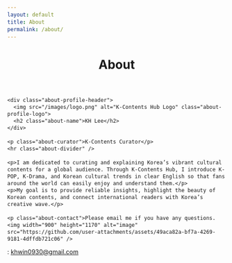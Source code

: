 ```yaml
---
layout: default
title: About
permalink: /about/
---
```


<div class="post-content-area">
  <header class="post-header">
    <h1 class="post-title">About</h1>
  </header>
  
  <div class="post-body">
    
    <div class="about-profile-header">
      <img src="/images/logo.png" alt="K-Contents Hub Logo" class="about-profile-logo">
      <h2 class="about-name">KH Lee</h2>
    </div>

    <p class="about-curator">K-Contents Curator</p>
    <hr class="about-divider" />

    <p>I am dedicated to curating and explaining Korea’s vibrant cultural contents for a global audience. Through K-Contents Hub, I introduce K-POP, K-Drama, and Korean cultural trends in clear English so that fans around the world can easily enjoy and understand them.</p>
    <p>My goal is to provide reliable insights, highlight the beauty of Korean contents, and connect international readers with Korea’s creative wave.</p>

    <p class="about-contact">Please email me if you have any questions.<img width="900" height="1170" alt="image" src="https://github.com/user-attachments/assets/49aca82a-bf7a-4269-9181-4dffdb721c06" />
: <a href="mailto:khwin0930@gmail.com" class="about-email-link">khwin0930@gmail.com</a></p>

  </div>
</div>
